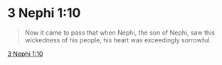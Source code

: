 # 3 Nephi 1:10

> Now it came to pass that when Nephi, the son of Nephi, saw this wickedness of his people, his heart was exceedingly sorrowful.

[3 Nephi 1:10](https://www.churchofjesuschrist.org/study/scriptures/bofm/3-ne/1?lang=eng&id=p10#p10)


